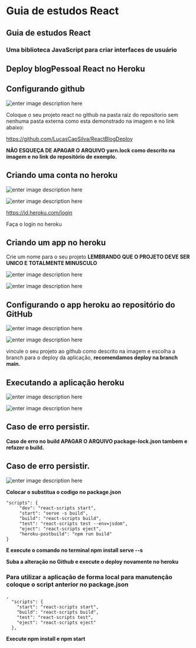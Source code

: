 # Guia de estudos React

## Guia de estudos React

### Uma biblioteca JavaScript para criar interfaces de usuário

## Deploy blogPessoal React no Heroku

## Configurando github

![enter image description here](https://i.imgur.com/VExFLu4.png)

Coloque o seu projeto react no github na pasta raiz do repositorio sem nenhuma pasta externa como esta demonstrado na imagem e no link abaixo:

https://github.com/LucasCapSilva/ReactBlogDeploy

**NÃO ESQUEÇA DE APAGAR O ARQUIVO yarn.lock como descrito na imagem e no link do repositório de exemplo.**

## Criando uma conta no heroku

![enter image description here](https://i.imgur.com/Sanio9B.png)

![enter image description here](https://i.imgur.com/Ph5Y0VY.png)

https://id.heroku.com/login

Faça o login no heroku

## Criando um app no heroku

Crie um nome  para o seu projeto **LEMBRANDO QUE O PROJETO DEVE SER UNICO E TOTALMENTE MINUSCULO**

![enter image description here](https://i.imgur.com/UFO4Jsb.png)

![enter image description here](https://i.imgur.com/iJMJlIL.png)

## Configurando o app heroku ao repositório do GitHub

![enter image description here](https://i.imgur.com/JbsAOFP.png)

![enter image description here](https://i.imgur.com/1wGcJ3t.png)


vincule o seu projeto ao github como descrito na imagem e escolha a branch para o deploy da aplicação, **recomendamos deploy na branch main.**

## Executando a aplicação heroku

![enter image description here](https://i.imgur.com/HzZq9qB.png)

![enter image description here](https://i.imgur.com/4WZz5KC.png)

## Caso de erro persistir.

**Caso de erro no build APAGAR O ARQUIVO package-lock.json tambem e refazer o build.**


## Caso de erro persistir.
![enter image description here](https://i.imgur.com/z80boId.png)


**Colocar o substitua o codigo no package.json**
```
"scripts": {
     "dev": "react-scripts start",
     "start": "serve -s build",
     "build": "react-scripts build",
     "test": "react-scripts test --env=jsdom",
     "eject": "react-scripts eject",
     "heroku-postbuild": "npm run build"
}
```


**E execute o comando no terminal npm install serve --s**

**Suba a alteração no Github e execute o deploy novamente no heroku**

### Para utilizar a aplicação de forma local para manutenção coloque o script anterior no package.json
```
,
  "scripts": {
    "start": "react-scripts start",
    "build": "react-scripts build",
    "test": "react-scripts test",
    "eject": "react-scripts eject"
  },
  ```
  **Execute npm install e npm start**
